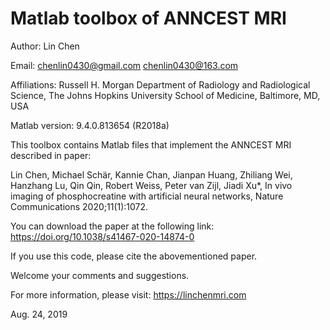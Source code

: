 # Matlab toolbox of ANNCEST MRI 

Author: Lin Chen

Email: chenlin0430@gmail.com      chenlin0430@163.com

Affiliations:
Russell H. Morgan Department of Radiology and Radiological Science, The Johns Hopkins University School of Medicine, Baltimore, MD, USA

Matlab version: 9.4.0.813654 (R2018a)

This toolbox contains Matlab files that implement the ANNCEST MRI described in paper:

Lin Chen, Michael Schär, Kannie Chan, Jianpan Huang, Zhiliang Wei, Hanzhang Lu, Qin Qin, Robert Weiss, Peter van Zijl, Jiadi Xu*, In vivo imaging of phosphocreatine with artificial neural networks, Nature Communications 2020;11(1):1072.

You can download the paper at the following link:
https://doi.org/10.1038/s41467-020-14874-0

If you use this code, please cite the abovementioned paper.

Welcome your comments and suggestions.

For more information, please visit: https://linchenmri.com

Aug. 24, 2019
